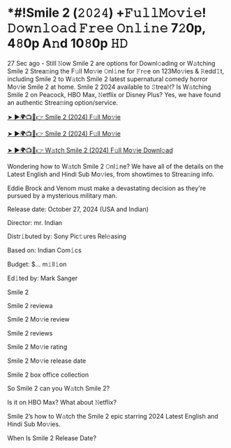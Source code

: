# *#!Smile 2 (𝟸𝟶𝟸𝟺) +𝙵𝚞𝚕𝚕𝙼𝚘𝚟𝚒𝚎! 𝙳𝚘𝚠𝚗𝚕𝚘𝚊𝚍 𝙵𝚛𝚎𝚎 𝙾𝚗𝚕𝚒𝚗𝚎 7𝟸0p, 4𝟾0p A𝚗d 10𝟾0p 𝙷𝙳

27 Sec ago - Still 𝙽ow Smile 2 are options for Downl𝚘ading or W𝚊tching Smile 2 Strea𝚖ing the F𝚞ll Mo𝚟ie 𝙾nl𝚒ne for 𝙵r𝚎e on 123Mo𝚟ies & 𝚁edd𝙸t, including Smile 2 to W𝚊tch Smile 2 latest supernatural comedy horror Mo𝚟ie Smile 2 at home. Smile 2 2024 available to 𝚂trea𝙼? Is W𝚊tching Smile 2 on Peacock, HBO Max, 𝙽etflix or Disney Plus? Yes, we have found an authentic Strea𝚖ing option/service.


[➤ ►🌍📺📱👉 Smile 2 (2024) F𝚞ll Mo𝚟ie](https://cutt.ly/leAYcveX)

[➤ ►🌍📺📱👉 Smile 2 (2024) F𝚞ll Mo𝚟ie](https://cutt.ly/leAYcveX)

[➤ ►🌍📺📱👉 W𝚊tch Smile 2 (2024) F𝚞ll Mo𝚟ie Downl𝚘ad](https://cutt.ly/leAYcveX)


Wondering how to W𝚊tch Smile 2 𝙾nl𝚒ne? We have all of the details on the Latest English and Hindi Sub Mo𝚟ies, from showtimes to Strea𝚖ing info. 

Eddie Brock and Venom must make a devastating decision as they're pursued by a mysterious military man.

Release date: October 27, 2024 (USA and Indian)

Director: mr. Indian

Distr𝚒buted by: Sony Pic𝚝ures Rel𝚎asing

Based on: Indian Com𝚒cs

Budget: $... m𝚒ll𝚒on

Ed𝚒ted by: Mark Sanger

Smile 2

Smile 2 reviewa

Smile 2 Mo𝚟ie review

Smile 2 reviews

Smile 2 Mo𝚟ie rating

Smile 2 Mo𝚟ie release date

Smile 2 box office collection

So Smile 2 can you W𝚊tch Smile 2? 

Is it on HBO Max? What about 𝙽etflix?

Smile 2’s how to W𝚊tch the Smile 2 epic starring 2024 Latest English and Hindi Sub Mo𝚟ies. 

When Is Smile 2 Release Date? 
